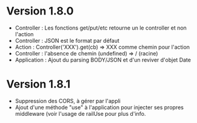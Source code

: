 Version 1.8.0
=============
  - Controller : Les fonctions get/put/etc retourne un le controller et non l'action
  - Controller : JSON est le format par défaut
  - Action : Controller('XXX').get(cb) => XXX comme chemin pour l'action
  - Controller : l'absence de chemin (undefined) => / (racine)
  - Application : Ajout du parsing BODY/JSON et d'un reviver d'objet Date

Version 1.8.1
=============
  - Suppression des CORS, à gérer par l'appli
  - Ajout d'une méthode "use" à l'application pour injecter ses propres middleware (voir
    l'usage de railUse pour plus d'info.

